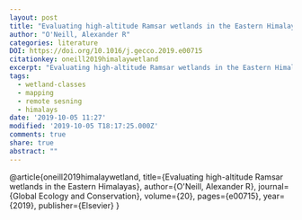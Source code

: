 ```yaml
---
layout: post
title: "Evaluating high-altitude Ramsar wetlands in the Eastern Himalayas"
author: "O'Neill, Alexander R"
categories: literature
DOI: https://doi.org/10.1016/j.gecco.2019.e00715
citationkey: oneill2019himalaywetland
excerpt: "Evaluating high-altitude Ramsar wetlands in the Eastern Himalayas"
tags:
  - wetland-classes
  - mapping
  - remote sesning
  - himalays
date: '2019-10-05 11:27'
modified: '2019-10-05 T18:17:25.000Z'
comments: true
share: true
abstract: ""
---
```


@article{oneill2019himalaywetland,
  title={Evaluating high-altitude Ramsar wetlands in the Eastern Himalayas},
  author={O'Neill, Alexander R},
  journal={Global Ecology and Conservation},
  volume={20},
  pages={e00715},
  year={2019},
  publisher={Elsevier}
}
